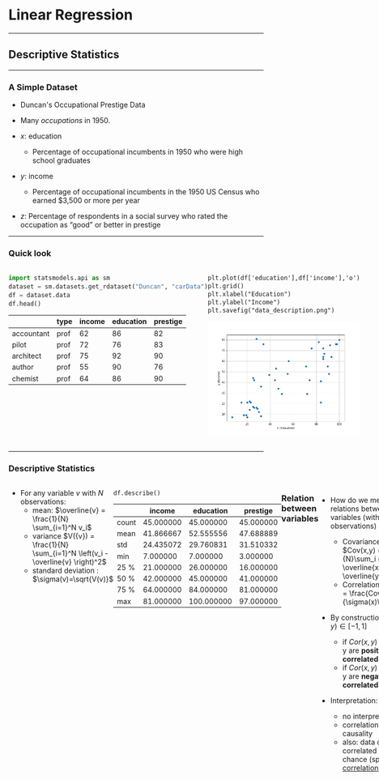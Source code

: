 # Linear Regression

<style>
.container{
    display: flex;
}
.col{
    flex: 1;
}
</style>

---

## Descriptive Statistics

----

### A Simple Dataset

- Duncan's Occupational Prestige Data

- Many *occupations* in 1950.
- $x$: education
  - Percentage of occupational incumbents in 1950 who were high school graduates
- $y$: income
  - Percentage of occupational incumbents in the 1950 US Census who earned $3,500 or more per year
- $z$: Percentage of respondents in a social survey who rated the occupation as “good” or better in prestige 

----

### Quick look

<div class="container">

<div class="col">

```python
import statsmodels.api as sm
dataset = sm.datasets.get_rdataset("Duncan", "carData")
df = dataset.data
df.head()
```

|            | type | income | education | prestige |
| ---------- | ---- | ------ | --------- | -------- |
| accountant | prof | 62     | 86        | 82       |
| pilot      | prof | 72     | 76        | 83       |
| architect  | prof | 75     | 92        | 90       |
| author     | prof | 55     | 90        | 76       |
| chemist    | prof | 64     | 86        | 90       |

</div>

<div class="col">

```
plt.plot(df['education'],df['income'],'o')
plt.grid()
plt.xlabel("Education")
plt.ylabel("Income")
plt.savefig("data_description.png")
```

![](graphs/data_description.png)

</div>

</div>

----

### Descriptive Statistics


<div class="container">

<div class="col">

- For any variable $v$ with $N$ observations:
  - mean: $\overline{v} = \frac{1}{N} \sum_{i=1}^N v_i$
  - variance $V({v}) = \frac{1}{N} \sum_{i=1}^N \left(v_i - \overline{v} \right)^2$
  - standard deviation : $\sigma(v)=\sqrt{V(v)}$

</div>

<div>

```
df.describe()
```

|       | income    | education  | prestige  |
| ----- | --------- | ---------- | --------- |
| count | 45.000000 | 45.000000  | 45.000000 |
| mean  | 41.866667 | 52.555556  | 47.688889 |
| std   | 24.435072 | 29.760831  | 31.510332 |
| min   | 7.000000  | 7.000000   | 3.000000  |
| 25 %  | 21.000000 | 26.000000  | 16.000000 |
| 50 %  | 42.000000 | 45.000000  | 41.000000 |
| 75 %  | 64.000000 | 84.000000  | 81.000000 |
| max   | 81.000000 | 100.000000 | 97.000000 |

</div>

----

###  Relation between variables

- How do we measure relations between two variables (with $N$ observations)
  - Covariance: $Cov(x,y) = \frac{1}{N}\sum_i (x_i-\overline{x})(y_i-\overline{y})$
  - Correlation: $Cor(x,y) = \frac{Cov(x,y)}{\sigma(x)\sigma(y)}$

- By construction, $Cor(x,y)\in[-1,1]$
  - if $Cor(x,y)>0$, x and y are __positively correlated__
  - if $Cor(x,y)<0$, x and y are __negatively correlated__

- Interpretation: 
  - <!-- .element class="fragment" --> no interpretation!
  - correlation is not causality
  - also: data can be correlated by pure chance (spurious [correlation](https://www.tylervigen.com/spurious-correlations))

----

### Examples

<div class="container">

<div class="col">


```python
df.cov()
```

|           | income     | education  | prestige   |
| --------- | ---------- | ---------- | ---------- |
| income    | 597.072727 | 526.871212 | 645.071212 |
| education | 526.871212 | 885.707071 | 798.904040 |
| prestige  | 645.071212 | 798.904040 | 992.901010 |

</div>

<div class="col">

<div class="fragment">

```python
df.corr()
```

|           | income   | education | prestige |
| --------- | -------- | --------- | -------- |
| income    | 1.000000 | 0.724512  | 0.837801 |
| education | 0.724512 | 1.000000  | 0.851916 |
| prestige  | 0.837801 | 0.851916  | 1.000000 |

</div>

</div>
</div>


---

## Fitting the data

----

### A Linear Model


<div class="container">

<div class="col">

- Consider the line: $$y = α + β x$$
- <!-- .element class="fragment" data-fragment-index="2" --> Several possibilities. 
- <!-- .element class="fragment" data-fragment-index="3" --> Which one do we choose to represent the model?
- <!-- .element class="fragment" data-fragment-index="4" -->Need some criterium.

</div>

<div class="col">

<div class="r-stack">

<img src="graphs/which_line_1.png" class="fragment visible-current" data-fragment-index=2>

<img src="graphs/which_line_2.png" class="fragment visible-current" data-fragment-index=3>

<img src="graphs/which_line_3.png" class="fragment visible-current" data-fragment-index=4>
</div>

</div>

</div>


----

### Least Square Criterium


<div class="container">

<div class="col">

- <!-- .element class="fragment" data-fragment-index="1" --> Compare the model to the data:
$$y_i = \alpha + \beta x_i + \underbrace{e_i}_{\text{prediction error}}$$
-<!-- .element class="fragment" data-fragment-index="2" --> Square Errors
$${e_i}^2 = (y_i-\alpha-\beta x_i)^2$$
- <!-- .element class="fragment" data-fragment-index="3" -->Loss Function: sum of squares
$$L(\alpha,\beta) = \sum_{i=1}^N (e_i)^2$$
</div>

<div class="col">
<div class="r-stack">
<img src="graphs/errors_0.png" class="fragment visible-current" data-fragment-index=1> 

<img src="graphs/errors_1.png" class="fragment visible-current" data-fragment-index=2> 

<img src="graphs/errors_2.png" class="fragment visible-current" data-fragment-index=3>


</div>


</div>

----

### Minimizing Least Squares


<div class="container">

<div class="col">

- <!-- .element class="fragment" data-fragment-index="1" -->Try to chose $\alpha, \beta$ so as to minimize the sum of the squares $L(α, β)$
- <!-- .element class="fragment" data-fragment-index="2" -->It is a convex minimization problem: unique solution
- <!-- .element class="fragment" data-fragment-index="3" -->This direct iterative procedure is used in machine learning

</div>

<div class="col">

<div class="r-stack">

<img src="graphs/errors_2.png" class="fragment visible-current" data-fragment-index="2" width=100%>
<img src="graphs/errors_3.png" class="fragment visible-current" data-fragment-index="3" width=100%>
<img src="graphs/errors_4.png" class="fragment visible-current" data-fragment-index="4" width=100%>

</div>


</div>


----

### Ordinary Least Squares (1)

- The mathematical problem $\min_{\alpha,\beta} L(\alpha,\beta)$ has one unique solution
  - proof not important here

- Solution is given by the explicit formula:
$$\hat{\alpha} = \overline{y} - \hat{\beta} \overline{x}$$
$$\hat{\beta} = \frac{Cov({x,y})}{Var(y)} = Cor(x,y) \frac{\sigma(y)}{\sigma({x})}$$

- $\hat{\alpha}$ and $\hat{\beta}$ are *estimators*.
  - Hence the hats.
  - More on that later.

----

### Concrete Example

- In our example:
$$\underbrace{y}\_{\text{income}} = 10 + 0.59 \underbrace{x}\_{education}$$

- We can say that income and education are positively *correlated*
- We can say that  a unit increase in education is associated with a 0.59 increase in income
- We can say that  a unit increase in education *explains* a 0.59 increase in income
- But:
  - here *explains* does __not__ mean *cause*

---

## Variance Decomposition

----

### Predictions

- It is possible to make *predictions* with the model:
  - How much would an occupation which hires 60% high schoolers fare salary-wise?

<img src="graphs/prediction.png">

- Prediction: salary measure is $45.4$
- OK, but that seems noisy, how much do I really predict ? Can I get a sense of the precision of my prediction ?

----

### Look at the residuals

<div class="container">


<div class="col">

- Plot the residuals: 
<img src="graphs/residuals.png">

</div>

<div class="col">

- Any abnormal observation?
- Theory requires residuals to be:
  - zero-mean
  - non-correlated
  - normally distributed
- That looks like a normal distribution
    - standard deviation is $\sigma(e_i) = 16.84$
- A more honnest prediction would be $45.6 ± 16.84$

</div>


</div>


----

### What could go wrong

![](experimental/../graphs/residuals_circus.png)

- a well specified model, residuals must look like *white noise* (i.i.d.: independent and identically distributed)
- when residuals are clearly abnormal, the model must be changed

----

### Variance decomposition

- What is the share of the total variance explained by the variance of my prediction?

    $$R^2 = \frac{Var(\alpha + \beta x_i)}{Var(y_i)} = Cor(x,y)$$

- Coefficient of determination is a measure of the explanatory power of a regression
  - but not of the *significance* of a coefficient
  - we'll get back to it when we see multivariate regressions

- In one-dimensional case, it is possible to have small R2, yet a very precise regression coefficient.

---


<!-- 
## Statistical Model

- Can we estimate the variance of the data ?
- Can we estimate a *statistical model*:

$$y_i = α + β x_i + \epsilon_i$$
$$\epsilon_i  \sim \mathcal{N}\left({0,σ^{2}}\right)$$

- We want estimates for: $\hat{α}, \hat{β}, \hat{σ}$
- Turns out the OLS estimator is BLUE:
$$\hat{α} = \overline{y} - \hat{β} \overline{x}$$
$$\hat{β} = r_{x,y} \frac{s(y)}{s{x}}$$
$$\hat{\sigma} = r_{x,y} \frac{s(y)}{s{x}}$$ -->


## Statistical inference

----

### Statistical model



<div class="container">

<div class="col">


- <!-- .element class="fragment" data-fragment-index="1" --> Imagine the true model is:
$$y = α + β x + \epsilon$$
$$\epsilon\_i  \sim \mathcal{N}\left({0,\sigma^{2}}\right)$$
    - errors are independent ...
    - and normallly distributed ...
    - with constant variance (homoscedastic)
- <!-- .element class="fragment" data-fragment-index="2" -->Using this data-generation process, I draw randomly $N$ data points
- <!-- .element class="fragment" data-fragment-index="3" -->Then I compute my estimate $\hat{α}$, $\hat{β}$

- <!-- .element class="fragment" data-fragment-index="4" --> How confident am I in these estimates ?
  - I could have gotten a completely different one...
  - clearly, the bigger $N$, the more confident I am...


</div>

<div class="col">

<div class="r-stack">

<img src="graphs/regression_uncertainty_1.png" class="fragment current-visible" data-fragment-index=1 >
<img src="graphs/regression_uncertainty_2.png" class="fragment current-visible" data-fragment-index=2>
<img src="graphs/regression_uncertainty_3.png" class="fragment current-visible" data-fragment-index=3>
</div>

</div>

----

### Statistical inference (simplified)


<div class="container">

<div class="col">

- <!-- .element class="fragment" data-fragment-index="1" --> Assume we have computed $\hat{\alpha}$, $\hat{\beta}$ from the data. Let's make a thought experiment instead.
- <!-- .element class="fragment" data-fragment-index="2" --> Imagine the actual data generating process was given by $\hat{α} + \hat{\beta} x + \epsilon$ where $\epsilon \sim \mathcal{N}(0,Var({e_i}))$
- <!-- .element class="fragment" data-fragment-index="3" --> If I draw randomly $N$ points using this D.G.P. I get new estimates.
- <!-- .element class="fragment" data-fragment-index="12" -->And if I make randomly many draws, I get a <strong>distribution</strong> for my estimate.
    - were my initial estimates very likely ?
    - or could they have taken any value with another draw from the data ?
    - in the example, we see that estimates around of 0.7 or 0.9, would be compatible with the data
- <!-- .element class="fragment" data-fragment-index="13" -->How do we formalize these ideas?
  - Statistical tests.

</div>

<div class="col">

<div class="r-stack">
    <img src="graphs/random_estimates_1.png" class="fragment" data-fragment-index=2>
    <img src="graphs/random_estimates_2.png" class="fragment" data-fragment-index=3>
    <img src="graphs/random_estimates_3.png" class="fragment" data-fragment-index=4>
    <img src="graphs/random_estimates_4.png" class="fragment" data-fragment-index=5>
    <img src="graphs/random_estimates_5.png" class="fragment" data-fragment-index=6>
    <img src="graphs/random_estimates_6.png" class="fragment" data-fragment-index=7>
    <img src="graphs/random_estimates_7.png" class="fragment" data-fragment-index=8>
    <img src="graphs/random_estimates_8.png" class="fragment" data-fragment-index=9>
    <img src="graphs/random_estimates_9.png" class="fragment" data-fragment-index=10>
    <img src="graphs/random_estimates_10.png" class="fragment" data-fragment-index=11>
    <img src="graphs/random_estimates_100.png" class="fragment" data-fragment-index=12>
<div>

</div>


<div>

----

### Main take away

- Given the true model, all estimators are random variables

- Given the values $\alpha$, $\beta$, $\sigma$ of the true model, we can model the distribution of the estimates.
    - $mean(\hat{\beta}) = (\hat{\beta}) $ (__unbiased__)
    - $\sigma(\hat{\beta}) =  \frac{\sigma^2}{Var(x_i)}$

- Goal construct statistics whose distribution is known, to validate/invalidate a model

---- 


### Fisher-Statistic


<div class="container">

<div class="col">

- Test
  - Hypothesis H0: $α=β=0$ (model explains nothing)
  - Hypothesis H1: (model explains something)
  - Fisher Statistics: $F=\frac{Explained Variance}{Unexplained Variance}$
- <!-- .element class="fragment" --> Distribution of $F$ is known theoretically. 
  - It depends on the number of degrees of Freedom. (Here $N-2=18$)
- <!-- .element class="fragment" --> In our case, $Fstat=40.48$. What was the probability it was that big if $H0$ is true ? 
    - <!-- .element class="fragment" --> extremely small: $Prob(F>Fstat|H0)=5.41e-6$
    - <!-- .element class="fragment" --> we can reject $H0$ with $p-value=5e-6$
- <!-- .element class="fragment" --> In social science, typical p-value is 5%.


</div>

<div class="col">

![](fisher.png)

</div>

</div>

----

### Student test


- So our estimate is $y = \underbrace{0.121}\_{\tilde{\alpha}} + \underbrace{0.794}\_{\tilde{\beta}} x$.
    - we know $\tilde{\beta}$ is a bit random (it's an estimator)
    - are we even sure $\tilde{\beta}$ could not have been zero?

- Student Test:
  - H0: $\beta=0$
  - H1: $\beta \neq 0$
  - Statistics: $t=\frac{\hat{\beta}}{\sigma(\hat{\beta})}$
    - intuitively: compare mean of estimator to its standard deviation
    - also a function of degrees of freedom

- Significance levels (read in a table):
  - for 18 degrees of freedom, $P(|t|>t^{\star})=0.05$  with $t^{\star}=1.734$
  - if $t>t^{\star}$ we are $95%$ confident the coefficient is *significant*


----

### Confidence intervals

- The student test can also be used to construct confidence intervals.

- Given estimate, $\hat{\beta}$ with standard deviation $\sigma(\hat{\beta})$

- Given a probability threshold $\alpha$ (for instance $\alpha=0.05$) we can compute $t^{\star}$ such that $P(|t|>t*)=\alpha$

- We construct the __confidence interval__:

$$I^{\alpha} = [\hat{\beta}-t\sigma(\hat{\beta}), \hat{\beta}+t\sigma(\hat{\beta})]$$

- Interpretation: given the estimated value, one is 95 \% sure ($1-\alpha$) the estimated parameter falls in this interval

---

## Now let's practice
